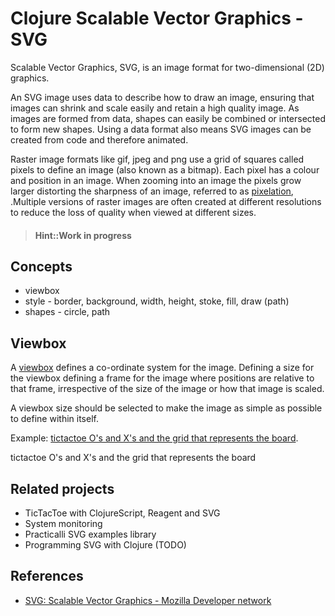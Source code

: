 # Clojure Scalable Vector Graphics - SVG
Scalable Vector Graphics, SVG, is an image format for two-dimensional (2D) graphics.

An SVG image uses data to describe how to draw an image, ensuring that images can shrink and scale easily and retain a high quality image.  As images are formed from data, shapes can easily be combined or intersected to form new shapes.  Using a data format also means SVG images can be created from code and therefore animated.

Raster image formats like gif, jpeg and png use a grid of squares called pixels to define an image (also known as a bitmap). Each pixel has a colour and position in an image.  When zooming into an image the pixels grow larger distorting the sharpness of an image, referred to as [pixelation](https://en.wikipedia.org/wiki/Pixelation), .Multiple versions of raster images are often created at different resolutions to reduce the loss of quality when viewed at different sizes.

> #### Hint::Work in progress

## Concepts

- viewbox
- style - border, background, width, height, stoke, fill, draw (path)
- shapes - circle, path



## Viewbox
A [viewbox](https://developer.mozilla.org/en-US/docs/Web/SVG/Attribute/viewBox) defines a co-ordinate system for the image. Defining a size for the viewbox defining a frame for the image where positions are relative to that frame, irrespective of the size of the image or how that image is scaled.

A viewbox size should be selected to make the image as simple as possible to define within itself.

Example: [tictactoe O's and X's and the grid that represents the board](https://practical.li/clojurescript/reagent-projects/tic-tac-toe).

tictactoe O's and X's and the grid that represents the board


## Related projects
* TicTacToe with ClojureScript, Reagent and SVG
* System monitoring
* Practicalli SVG examples library
* Programming SVG with Clojure (TODO)

## References
* [SVG: Scalable Vector Graphics - Mozilla Developer network](https://developer.mozilla.org/en-US/docs/Web/SVG)
